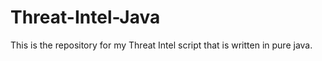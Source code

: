 # Threat-Intel-Java
This is the repository for my Threat Intel script that is written in pure java. 
